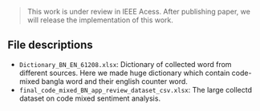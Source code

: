 > This work is under review in IEEE Acess. After publishing paper, we will release the implementation of this work.

## File descriptions

* `Dictionary_BN_EN_61208.xlsx`: Dictionary of collected word from different sources. Here we made huge dictionary which contain code-mixed bangla word and their english counter word.
* `final_code_mixed_BN_app_review_dataset_csv.xlsx`: The large collectd dataset on code mixed sentiment analysis.
